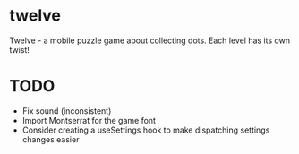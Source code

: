 # twelve
Twelve - a mobile puzzle game about collecting dots. Each level has its own twist!

# TODO
* Fix sound (inconsistent)
* Import Montserrat for the game font
* Consider creating a useSettings hook to make dispatching settings changes easier
